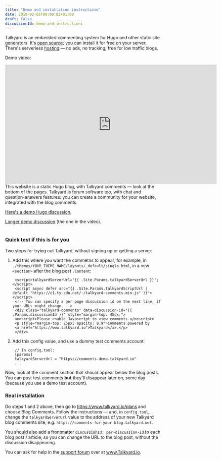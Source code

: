 ```yaml
---
title: "Demo and installation instructions"
date: 2018-02-05T00:00:02+01:00
draft: false
discussionId: demo-and-instructions
---
```



Talkyard is an embedded commenting system for Hugo and other static site generators.
It's [open source](https://github.com/debiki/talkyard/); you can install it for free on your server.
There's serverless [hosting](https://www.talkyard.io) — no ads, no tracking, free for low traffic blogs.

Demo video:

<iframe src="https://player.vimeo.com/video/249611399" width="684" height="385" frameborder="0" webkitallowfullscreen mozallowfullscreen allowfullscreen></iframe>

<br>
This website is a static Hugo blog, with Talkyard comments — look at the bottom of the pages.
Talkyard is forum software too, with chat and question-answers features:
you can create a community for your website, integrated with the blog comments.

<a href="/posts/like-about-hugo">Here's a demo Hugo discussion.</a>

<a href="https://www.kajmagnus.blog/new-embedded-comments">Longer demo discussion</a> (the one in the video).
<br>
<br>

### Quick test if this is for you

Two steps for trying out Talkyard, without signing up or getting a server:

1. Add this where you want the commetns to appear, for example, in
   `./themes/YOUR_THEME_NAME/layouts/_default/single.html`,
   in a new `<section>` after the blog post `.Content`:

        <script>talkyardServerUrl='{{ .Site.Params.talkyardServerUrl }}';</script>
        <script async defer src="{{ .Site.Params.talkyardScriptUrl | default "https://c1.ty-cdn.net/-/talkyard-comments.min.js" }}"></script>
        <!-- You can specify a per page discussion id on the next line, if your URLs might change. -->
        <div class="talkyard-comments" data-discussion-id="{{ .Params.discussionId }}" style="margin-top: 45px;">
        <noscript>Please enable Javascript to view comments.</noscript>
        <p style="margin-top: 25px; opacity: 0.9">Comments powered by
        <a href="https://www.talkyard.io">Talkyard</a>.</p>
        </div>

1. Add this config value, and use a dummy test comments account:

        // In config.toml:
        [params]
        talkyardServerUrl = "https://comments-demo.talkyard.io"
        ...


Now, look at the comment section that should appear below the blog posts. You can post test comments **but** they'll disappear later on, some day (because you use a demo test account).


### Real installation

Do steps 1 and 2 above, then go to <https://www.talkyard.io/plans> and choose Blog Comments.
Follow the instructions — and, in `config.toml`, change the `talkyardServerUrl` value
to the address of your new Talkyard blog comments site,
e.g. `https://comments-for-your-blog.talkyard.net`.

You should also add a frontmatter `discussionId: per-discussion-id` to each blog post / article,
so you can change the URL to the blog post, without the discussion disappearing.

You can ask for help in the [support forum][support-cat] over at www.Talkyard.io.

[support-cat]: https://www.talkyard.io/forum/latest/support
[ideas-cat]: https://www.talkyard.io/forum/latest/ideas

